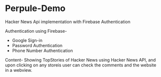 # Perpule-Demo
Hacker News Api implementation with Firebase Authentication

Authentication using Firebase-
  - Google Sign-in
  - Password Authentication
  - Phone Number Authentication

Content- Showing TopStories of Hacker News using Hacker News API, and upon clicking on any storeis user can check the comments and the website in a webview.
